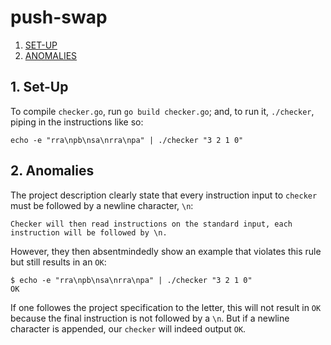 # push-swap

1. [SET-UP](#1-set-up)
2. [ANOMALIES](#1-audit)

## 1. Set-Up

To compile `checker.go`, run `go build checker.go`; and, to run it, `./checker`, piping in the instructions like so:

`echo -e "rra\npb\nsa\nrra\npa" | ./checker "3 2 1 0"`

## 2. Anomalies

The project description clearly state that every instruction input to `checker` must be followed by a newline character, `\n`:

`Checker will then read instructions on the standard input, each instruction will be followed by \n.`

However, they then absentmindedly show an example that violates this rule but still results in an `OK`:

```
$ echo -e "rra\npb\nsa\nrra\npa" | ./checker "3 2 1 0"
OK
```

If one followes the project specification to the letter, this will not result in `OK` because the final instruction is not followed by a `\n`. But if a newline character is appended, our `checker` will indeed output `OK`.
